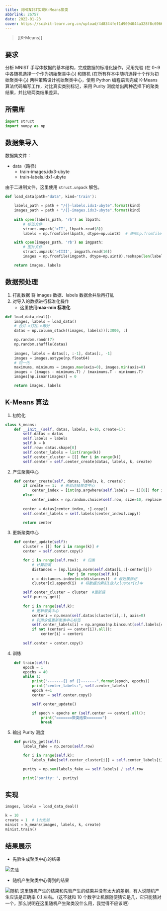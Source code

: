 ```yaml
---
title: 对MINIST实现K-Means聚类
abbrlink: 26757
date: 2022-01-23
cover: https://scikit-learn.org.cn/upload/4d8344fef1d9094044a328f8c6966f29.png
---
```

> [[K-Means]]

## 要求

分析 MNIST 手写体数据的基本结构，完成数据的标准化操作，采用先验 (在 0~9 中各随机选择一个作为初始聚类中心) 和随机 (在所有样本中随机选择十个作为初始聚类中心) 两种策略设计初始聚类中心，使用 Python 编程语言完成 K-Means 算法代码编写工作，对比真实类别标记，采用 Purity 测度给出两种选择下的聚类结果，并比较两类结果差异。

## 所需库

```python
import struct
import numpy as np
```

## 数据集导入

数据集文件：
- data（路径）
	- train-images.idx3-ubyte
	- train-labels.idx1-ubyte

由于二进制文件，这里使用 `struct.unpack` 解包。
```python
def load_data(path="data", kind='train'):

    labels_path = path + "/{}-labels.idx1-ubyte".format(kind)
    images_path = path + "/{}-images.idx3-ubyte".format(kind)
    
    with open(labels_path, 'rb') as lbpath:
        # 标签文件
        struct.unpack('>II', lbpath.read(8))
        labels = np.fromfile(lbpath, dtype=np.uint8)  # 使用np.fromfile读取剩下的数据

    with open(images_path, 'rb') as imgpath:
        # 图片文件
        struct.unpack('>IIII', imgpath.read(16))
        images = np.fromfile(imgpath, dtype=np.uint8).reshape(len(labels), 784)

    return images, labels
```

## 数据预处理

1. 打乱数据
将 images 数据、labels 数据合并后再打乱
2. 对导入的数据进行标准化操作
	- 这里使用**max-min 标准化**
```python
def load_data_deal():
    images, labels = load_data()
    # 合并->打乱->再分
    datas = np.column_stack((images, labels))[:3000, :]

    np.random.randn(7)
    np.random.shuffle(datas)
    
    images, labels = datas[:, :-1], datas[:, -1]
    images = images.astype(np.float64)
    # 归一化
    maximums, minimums = images.max(axis=0), images.min(axis=0)
    images = (images - minimums.T) / (maximums.T - minimums.T)
    images[np.isnan(images)] = 0

    return images, labels
```

## K-Means 算法

1. 初始化
```python
class k_means:
    def __init__(self, datas, labels, k=10, create=1):
        self.datas = datas
        self.labels = labels
        self.k = k
        self.row= datas.shape[0]
        self.center_labels = list(range(k))
        self.center_cluster = [[] for i in range(k)]
        self.center = self.center_create(datas, labels, k, create)
```

2. 产生聚类中心
```python
    def center_create(self, datas, labels, k, create):
        if create == 1:  # 先验选择聚类中心
            center_index = [int(np.argwhere(self.labels == i)[0]) for i in range(k)]
        else:
            center_index = np.random.choice(self.row, size=10, replace=False)
        
        center = datas[center_index, :].copy()
        self.center_labels = self.labels[center_index].copy()

        return center
```

3. 更新聚类中心
```python
    def center_update(self):
        cluster = [[] for i in range(k)] #
        center = self.center.copy()

        for i in range(self.row):  # 归类
            # 计算距离
            distances = [np.linalg.norm(self.datas[i,:]-center[j])
                            for j in range(self.k)]
            c = distances.index(min(distances))  # 最近簇标记
            cluster[c].append(i)  # 将数据的索引i放入cluster[c]中

        self.center_cluster = cluster  #更新簇
        self.purity_get()
        
        for i in range(self.k):    
            # 更新聚类中心
            centeri = np.mean(self.datas[cluster[i],:], axis=0)
            # 利用众值更新聚类中心标签
            self.center_labels[i] = np.argmax(np.bincount(self.labels[cluster[i]]))  
            if not (centeri == center[i]).all():
                center[i] = centeri 
                
        self.center = center.copy()
```

4. 训练
```python
    def train(self):
        epoch = 1
        epochs = 40
        while 1:
            print("-------{} of {}-------".format(epoch, epochs))
            print("center_labels:", self.center_labels)
            epoch +=1
            center = self.center.copy()

            self.center_update()

            if epoch > epochs or (self.center == center).all():
                print("=======聚类结束=======")
                break
```

5. 输出 Purity 测度
```python
    def purity_get(self):
        labels_fake = np.zeros(self.row)

        for i in range(self.k):
            labels_fake[self.center_cluster[i]] = self.center_labels[i]

        purity = np.sum(labels_fake == self.labels) / self.row

        print("purity: ", purity)
```

## 实现

```python
images, labels = load_data_deal()

k = 10
create = 1  # 1为先验
minist = k_means(images, labels, k, create)
minist.train()
```

## 结果展示

- 先验生成聚类中心的结果

![先验](https://img-blog.csdnimg.cn/a2fed085a1984aeca7e8b717fc2ca8b3.png?x-oss-process=image/watermark,type_ZHJvaWRzYW5zZmFsbGJhY2s,shadow_50,text_Q1NETiBAWWFuZ3Vhbiw=,size_20,color_FFFFFF,t_70,g_se,x_16#pic_center) 
- 随机产生聚类中心得到的结果

![随机](https://img-blog.csdnimg.cn/5615b2cafa204979a040cb140320ed05.png?x-oss-process=image/watermark,type_ZHJvaWRzYW5zZmFsbGJhY2s,shadow_50,text_Q1NETiBAWWFuZ3Vhbiw=,size_20,color_FFFFFF,t_70,g_se,x_16#pic_center)
这里随机产生的结果和先验产生的结果并没有太大的差别，有人说随机产生应该是正确率 0.1 左右。（这不就和 10 个数字让机器随便猜它是几，它只能猜对一个，那么说明在这里随机产生聚类没什么用，我觉得不应该吧）

